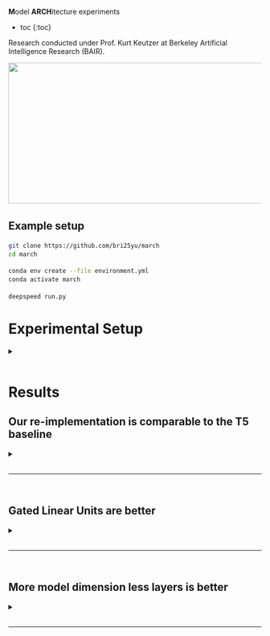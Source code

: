 **M**odel **ARCH**itecture experiments

* toc
{:toc}

Research conducted under Prof. Kurt Keutzer at Berkeley Artificial Intelligence Research (BAIR). 

<img src="http://bair.berkeley.edu/images/BAIR_Logo_BlueType_Tag.png" width="525" height="280">

## Example setup
```bash
git clone https://github.com/bri25yu/march
cd march

conda env create --file environment.yml
conda activate march

deepspeed run.py
```

# Experimental Setup

<details>
<summary></summary>

All of the following experiments are over constant data budget, model parameters, and compute unless noted otherwise. The data budget is determined by the number of steps taken and the number of tokens per step, for a total number of tokens seen over training. The number of model parameters is determined by counting the total number of trainable parameters in a model prior to training. The compute is approximated by how long the run took. All experiments are run on a single node consisting of 8 NVIDIA A5000 GPUs.

We train models for 1000 steps, enough for the models to start learning and to make their behavior/performance differentiable from other models. Every step, the model sees 1M tokens. Every experiment sees 1000 steps * 1M tokens per step = 1B tokens. We use the [Wikipedia](https://huggingface.co/datasets/wikipedia) dataset.

The baseline model has 220M parameters to match with [t5-base](https://huggingface.co/t5-base) and by default every subsequent model matches this budget. Specifically, the baseline model has an encoder-decoder architecture, absolute position embeddings for the position encoding, 12 layers each in the encoder and decoder (for 24 layers total), 768 model dimension, 64 query-key-value dimension (for an equivalent 12 attention heads), and 768 * 4 = 3072 feedforward dimension.

The models are optimized using AdamW using 90% old gradient in the gradient exponential moving average (EMA) and 95% old hessian approximiation in the hessian approximation EMA (equivalently 10% new gradient and 5% new hessian approx). We use a constant learning rate schedule and a learning rate value of 1e-4. 

The models are trained in BF16. 

We follow the scaling law fitting approach of Kaplan et al, 2020 (https://arxiv.org/pdf/2001.08361.pdf). 

</details>

<br>


# Results
## Our re-implementation is comparable to the T5 baseline

<details>
<summary></summary>

![](readme_resources/baseline_t5.png)

We compare our reimplementation with the implementation in [Raffel et al, Oct 2019](https://arxiv.org/abs/1910.10683).

</details>

<br>
<hr>
<br>

## Gated Linear Units are better

<details>
<summary></summary>

This is a successful replication of [Shazeer et al, Feb 2020](https://arxiv.org/abs/2002.05202).

![](readme_resources/gated_linear_units.pdf)

</details>

<br>
<hr>
<br>

## More model dimension less layers is better

<details>
<summary></summary>

![](readme_resources/more_dim_less_layers.png)

</details>

<br>
<hr>
<br>
